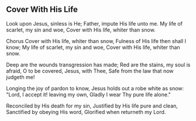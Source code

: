 ## Cover With His Life

Look upon Jesus, sinless is He;
Father, impute His life unto me.
My life of scarlet, my sin and woe,
Cover with His life, whiter than snow.

Chorus
Cover with His life, whiter than snow,
Fulness of His life then shall I know;
My life of scarlet, my sin and woe,
Cover with His life, whiter than snow.

Deep are the wounds transgression has made;
Red are the stains, my soul is afraid,
O to be covered, Jesus, with Thee,
Safe from the law that now judgeth me! 

Longing the joy of pardon to know,
Jesus holds out a robe white as snow:
"Lord, I accept it! leaving my own,
Gladly I wear Thy pure life alone." 

Reconciled by His death for my sin,
Justified by His life pure and clean,
Sanctified by obeying His word,
Glorified when returneth my Lord. 